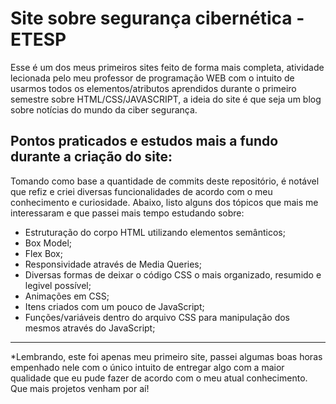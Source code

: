 # Site sobre segurança cibernética - ETESP

Esse é um dos meus primeiros sites feito de forma mais completa, atividade lecionada pelo meu professor de programação WEB com o intuito de usarmos todos os elementos/atributos aprendidos durante o primeiro semestre sobre HTML/CSS/JAVASCRIPT, a ideia do site é que seja um blog sobre notícias do mundo da ciber segurança.

## Pontos praticados e estudos mais a fundo durante a criação do site:

Tomando como base a quantidade de commits deste repositório, é notável que refiz e criei diversas funcionalidades de acordo com o meu conhecimento e curiosidade. Abaixo, listo alguns dos tópicos que mais me interessaram e que passei mais tempo estudando sobre:

- Estruturação do corpo HTML utilizando elementos semânticos;
- Box Model;
- Flex Box;
- Responsividade através de Media Queries;
- Diversas formas de deixar o código CSS o mais organizado, resumido e legivel possível;
- Animações em CSS;
- Itens criados com um pouco de JavaScript;
- Funções/variáveis dentro do arquivo CSS para manipulação dos mesmos através do JavaScript;

---

*Lembrando, este foi apenas meu primeiro site, passei algumas boas horas empenhado nele com o único intuito de entregar algo com a maior qualidade que eu pude fazer de acordo com o meu atual conhecimento. Que mais projetos venham por aí!
